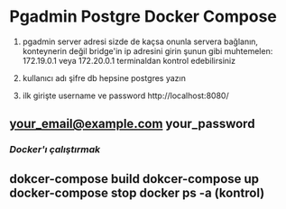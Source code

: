 # Pgadmin Postgre Docker Compose
1. pgadmin server adresi sizde de kaçsa onunla servera bağlanın, konteynerin değil bridge'in ip adresini girin 
şunun gibi muhtemelen:
172.19.0.1 veya 172.20.0.1 
terminaldan kontrol edebilirsiniz
2. kullanıcı adı şifre db hepsine postgres yazın

3. ilk girişte username ve password http://localhost:8080/

your_email@example.com
your_password
----
### _Docker'ı çalıştırmak_
dokcer-compose build
dokcer-compose up
docker-compose stop
docker ps -a (kontrol)
-----


